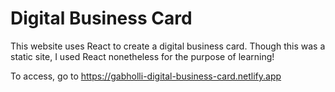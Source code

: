# Digital Business Card

This website uses React to create a digital business card.
Though this was a static site, I used React nonetheless for the
purpose of learning!

To access, go to https://gabholli-digital-business-card.netlify.app
